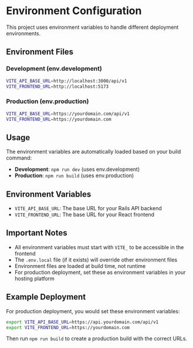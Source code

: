 # Environment Configuration

This project uses environment variables to handle different deployment environments.

## Environment Files

### Development (env.development)

```bash
VITE_API_BASE_URL=http://localhost:3000/api/v1
VITE_FRONTEND_URL=http://localhost:5173
```

### Production (env.production)

```bash
VITE_API_BASE_URL=https://yourdomain.com/api/v1
VITE_FRONTEND_URL=https://yourdomain.com
```

## Usage

The environment variables are automatically loaded based on your build command:

- **Development**: `npm run dev` (uses env.development)
- **Production**: `npm run build` (uses env.production)

## Environment Variables

- `VITE_API_BASE_URL`: The base URL for your Rails API backend
- `VITE_FRONTEND_URL`: The base URL for your React frontend

## Important Notes

- All environment variables must start with `VITE_` to be accessible in the frontend
- The `.env.local` file (if it exists) will override other environment files
- Environment files are loaded at build time, not runtime
- For production deployment, set these as environment variables in your hosting platform

## Example Deployment

For production deployment, you would set these environment variables:

```bash
export VITE_API_BASE_URL=https://api.yourdomain.com/api/v1
export VITE_FRONTEND_URL=https://yourdomain.com
```

Then run `npm run build` to create a production build with the correct URLs.
